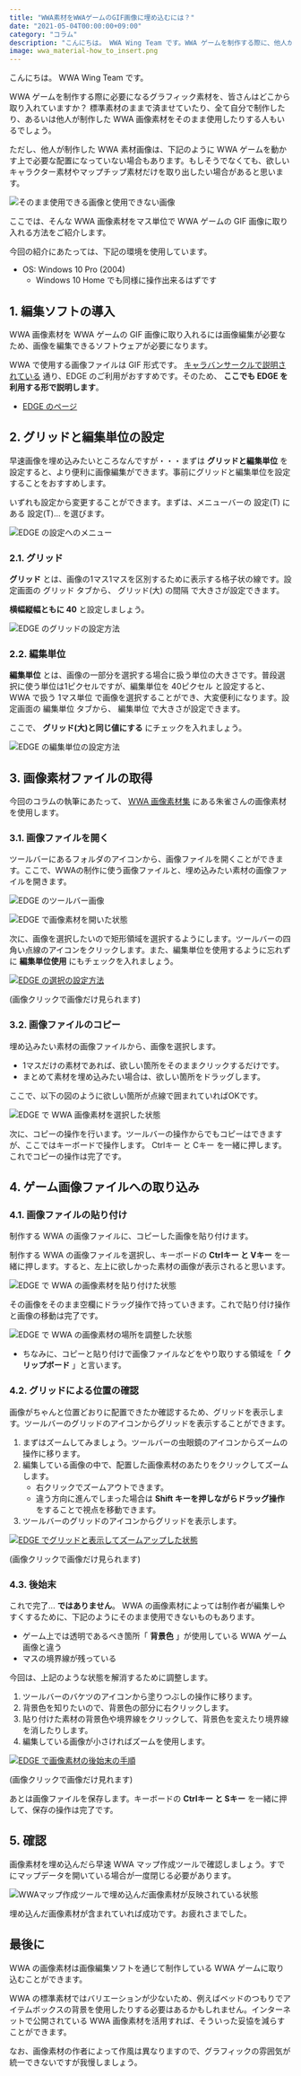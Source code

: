 ```yaml
---
title: "WWA素材をWWAゲームのGIF画像に埋め込むには？"
date: "2021-05-04T00:00:00+09:00"
category: "コラム"
description: "こんにちは。 WWA Wing Team です。WWA ゲームを制作する際に、他人が制作した WWA 画像素材を使用する必要があると思います。ただし、他人が制作した WWA 素材画像は、WWA ゲームを動かす上で必要な配置になっていない場合もあります。ここでは、そんな WWA 画像素材をマス単位で WWA ゲームの GIF 画像に取り入れる方法をご紹介します。"
image: wwa_material-how_to_insert.png
---
```

こんにちは。 WWA Wing Team です。

WWA ゲームを制作する際に必要になるグラフィック素材を、皆さんはどこから取り入れていますか？ 標準素材のままで済ませていたり、全て自分で制作したり、あるいは他人が制作した WWA 画像素材をそのまま使用したりする人もいるでしょう。

ただし、他人が制作した WWA 素材画像は、下記のように WWA ゲームを動かす上で必要な配置になっていない場合もあります。もしそうでなくても、欲しいキャラクター素材やマップチップ素材だけを取り出したい場合があると思います。

![そのまま使用できる画像と使用できない画像](wwa_material_set_and_parts.png)

ここでは、そんな WWA 画像素材をマス単位で WWA ゲームの GIF 画像に取り入れる方法をご紹介します。

今回の紹介にあたっては、下記の環境を使用しています。

- OS: Windows 10 Pro (2004)
    - Windows 10 Home でも同様に操作出来るはずです

## 1. 編集ソフトの導入

WWA 画像素材を WWA ゲームの GIF 画像に取り入れるには画像編集が必要なため、画像を編集できるソフトウェアが必要になります。

WWA で使用する画像ファイルは GIF 形式です。 [キャラバンサークルで説明されている](https://wwajp.com/wwafaq.html) 通り、EDGE のご利用がおすすめです。そのため、 **ここでも EDGE を利用する形で説明します**。

- [EDGE のページ](http://takabosoft.com/edge)

## 2. グリッドと編集単位の設定

早速画像を埋め込みたいところなんですが・・・まずは **グリッドと編集単位** を設定すると、より便利に画像編集ができます。事前にグリッドと編集単位を設定することをおすすめします。

いずれも設定から変更することができます。まずは、メニューバーの 設定(T) にある 設定(T)... を選びます。

![EDGE の設定へのメニュー](edge_setting_menu.png)

### 2.1. グリッド

**グリッド** とは、画像の1マス1マスを区別するために表示する格子状の線です。設定画面の グリッド タブから、 グリッド(大) の間隔 で大きさが設定できます。

**横幅縦幅ともに 40** と設定しましょう。

![EDGE のグリッドの設定方法](edge_setting-grid_size.png)

### 2.2. 編集単位

**編集単位** とは、画像の一部分を選択する場合に扱う単位の大きさです。普段選択に使う単位は1ピクセルですが、編集単位を 40ピクセル と設定すると、 WWA で扱う 1マス単位 で画像を選択することができ、大変便利になります。設定画面の 編集単位 タブから、 編集単位 で大きさが設定できます。

ここで、 **グリッド(大)と同じ値にする** にチェックを入れましょう。

![EDGE の編集単位の設定方法](edge_setting-edit_unit_size.png)

## 3. 画像素材ファイルの取得

今回のコラムの執筆にあたって、 [WWA 画像素材集](https://wwajp.com/material.html) にある朱雀さんの画像素材を使用します。

### 3.1. 画像ファイルを開く

ツールバーにあるフォルダのアイコンから、画像ファイルを開くことができます。ここで、WWAの制作に使う画像ファイルと、埋め込みたい素材の画像ファイルを開きます。

![EDGE のツールバー画像](edge_toolbar-open.png)

![EDGE で画像素材を開いた状態](edge_wwa_material_opened.png)

次に、画像を選択したいので矩形領域を選択するようにします。ツールバーの四角い点線のアイコンをクリックします。また、編集単位を使用するように忘れずに **編集単位使用** にもチェックを入れましょう。

[![EDGE の選択の設定方法](edge_set_edit_unit_with_select.png)](edge_set_edit_unit_with_select.png)

(画像クリックで画像だけ見られます)

### 3.2. 画像ファイルのコピー

埋め込みたい素材の画像ファイルから、画像を選択します。

- 1マスだけの素材であれば、欲しい箇所をそのままクリックするだけです。
- まとめて素材を埋め込みたい場合は、欲しい箇所をドラッグします。

ここで、以下の図のように欲しい箇所が点線で囲まれていればOKです。

![EDGE で WWA 画像素材を選択した状態](edge_selecting_wwa_material_unit.png)

次に、コピーの操作を行います。ツールバーの操作からでもコピーはできますが、ここではキーボードで操作します。 Ctrlキー と Cキー を一緒に押します。これでコピーの操作は完了です。

## 4. ゲーム画像ファイルへの取り込み

### 4.1. 画像ファイルの貼り付け

制作する WWA の画像ファイルに、コピーした画像を貼り付けます。

制作する WWA の画像ファイルを選択し、キーボードの **Ctrlキー と Vキー** を一緒に押します。すると、左上に欲しかった素材の画像が表示されると思います。

![EDGE で WWA の画像素材を貼り付けた状態](edge_paste_wwa_material_unit.png)

その画像をそのまま空欄にドラッグ操作で持っていきます。これで貼り付け操作と画像の移動は完了です。

![EDGE で WWA の画像素材の場所を調整した状態](edge_move_wwa_material_unit.png)

- ちなみに、コピーと貼り付けで画像ファイルなどをやり取りする領域を「 **クリップボード** 」と言います。

### 4.2. グリッドによる位置の確認

画像がちゃんと位置どおりに配置できたか確認するため、グリッドを表示します。ツールバーのグリッドのアイコンからグリッドを表示することができます。

1. まずはズームしてみましょう。ツールバーの虫眼鏡のアイコンからズームの操作に移ります。
2. 編集している画像の中で、配置した画像素材のあたりをクリックしてズームします。
    - 右クリックでズームアウトできます。
    - 違う方向に進んでしまった場合は **Shift キーを押しながらドラッグ操作** をすることで視点を移動できます。
3. ツールバーのグリッドのアイコンからグリッドを表示します。

[![EDGE でグリッドと表示してズームアップした状態](edge_zoom_up_wwa_game_image.png)](edge_zoom_up_wwa_game_image.png)

(画像クリックで画像だけ見られます)

### 4.3. 後始末

これで完了... **ではありません**。 WWA の画像素材によっては制作者が編集しやすくするために、下記のようにそのまま使用できないものもあります。

- ゲーム上では透明であるべき箇所「 **背景色** 」が使用している WWA ゲーム画像と違う
- マスの境界線が残っている

今回は、上記のような状態を解消するために調整します。

1. ツールバーのバケツのアイコンから塗りつぶしの操作に移ります。
2. 背景色を知りたいので、背景色の部分に右クリックします。
3. 貼り付けた素材の背景色や境界線をクリックして、背景色を変えたり境界線を消したりします。
4. 編集している画像が小さければズームを使用します。

[![EDGE で画像素材の後始末の手順](edge_adjust_wwa_game_image.png)](edge_adjust_wwa_game_image.png)

(画像クリックで画像だけ見れます)

あとは画像ファイルを保存します。キーボードの **Ctrlキー と Sキー** を一緒に押して、保存の操作は完了です。

## 5. 確認

画像素材を埋め込んだら早速 WWA マップ作成ツールで確認しましょう。すでにマップデータを開いている場合が一度閉じる必要があります。

![WWAマップ作成ツールで埋め込んだ画像素材が反映されている状態](wwamk_check_inserted_wwa_material_unit.png)

埋め込んだ画像素材が含まれていれば成功です。お疲れさまでした。

## 最後に

WWA の画像素材は画像編集ソフトを通じて制作している WWA ゲームに取り込むことができます。

WWA の標準素材ではバリエーションが少ないため、例えばベッドのつもりでアイテムボックスの背景を使用したりする必要はあるかもしれません。インターネットで公開されている WWA 画像素材を活用すれば、そういった妥協を減らすことができます。

なお、画像素材の作者によって作風は異なりますので、グラフィックの雰囲気が統一できないですが我慢しましょう。

